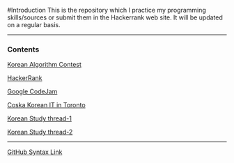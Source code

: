 #Introduction
This is the repository which I practice my programming skills/sources or submit them in the Hackerrank web site.
It will be updated on a regular basis.


---

### Contents


[Korean Algorithm Contest](https://www.acmicpc.net/)

[HackerRank](https://www.hackerrank.com)

[Google CodeJam](https://code.google.com/codejam/schedule.html)

[Coska Korean IT in Toronto](http://coska.com/)

[Korean Study thread-1](https://www.facebook.com/groups/426512737533637/?fref=nf)

[Korean Study thread-2](https://www.facebook.com/profile.php?id=100001180713677&fref=nf)

---

[GitHub Syntax Link](https://github.com/adam-p/markdown-here/wiki/Markdown-Cheatsheet)

